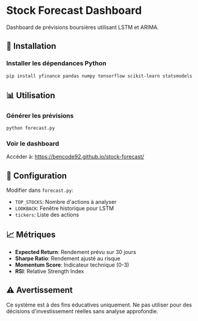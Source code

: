 # Stock Forecast Dashboard

Dashboard de prévisions boursières utilisant LSTM et ARIMA.

## 🚀 Installation

### Installer les dépendances Python
```bash
pip install yfinance pandas numpy tensorflow scikit-learn statsmodels
```

## 📊 Utilisation

### Générer les prévisions
```bash
python forecast.py
```

### Voir le dashboard
Accéder à: https://bencode92.github.io/stock-forecast/

## 🔧 Configuration

Modifier dans `forecast.py`:
- `TOP_STOCKS`: Nombre d'actions à analyser
- `LOOKBACK`: Fenêtre historique pour LSTM
- `tickers`: Liste des actions

## 📈 Métriques

- **Expected Return**: Rendement prévu sur 30 jours
- **Sharpe Ratio**: Rendement ajusté au risque
- **Momentum Score**: Indicateur technique (0-3)
- **RSI**: Relative Strength Index

## ⚠️ Avertissement

Ce système est à des fins éducatives uniquement. Ne pas utiliser pour des décisions d'investissement réelles sans analyse approfondie.